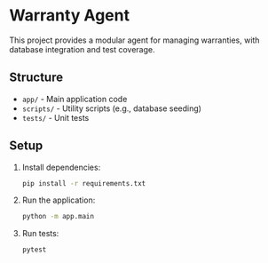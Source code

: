 # Warranty Agent

This project provides a modular agent for managing warranties, with database integration and test coverage.

## Structure
- `app/` - Main application code
- `scripts/` - Utility scripts (e.g., database seeding)
- `tests/` - Unit tests

## Setup
1. Install dependencies:
   ```bash
   pip install -r requirements.txt
   ```
2. Run the application:
   ```bash
   python -m app.main
   ```
3. Run tests:
   ```bash
   pytest
   ```
